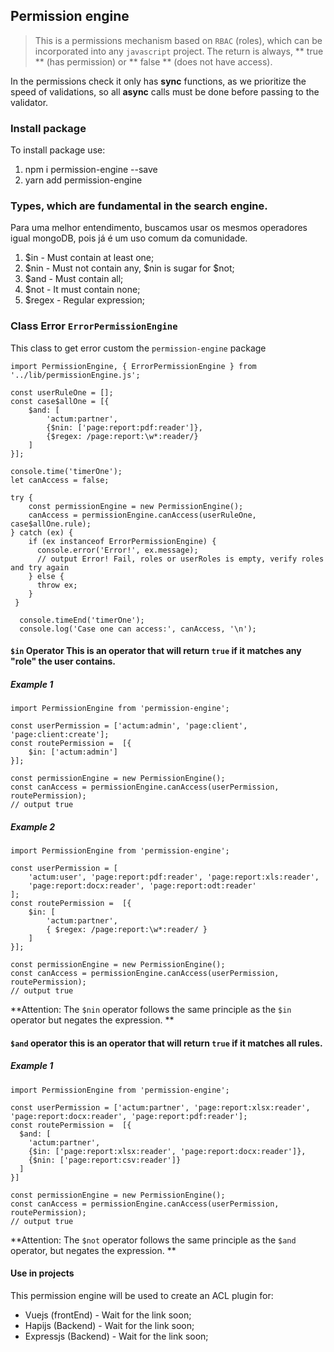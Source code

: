## Permission engine
> This is a permissions mechanism based on `RBAC` (roles), which can be incorporated into any `javascript` project. The return is always,
** true ** (has permission) or ** false ** (does not have access).

In the permissions check it only has **sync** functions, as we prioritize the speed of validations, so all **async** calls
must be done before passing to the validator.

### Install package

To install package use:

1. npm i permission-engine --save
2. yarn add permission-engine

### Types, which are fundamental in the search engine.
Para uma melhor entendimento, buscamos usar os mesmos operadores igual mongoDB, pois já é um uso comum da comunidade.

1. $in - Must contain at least one;
2. $nin - Must not contain any, $nin is sugar for $not;
3. $and - Must contain all;
4. $not - It must contain none;
5. $regex - Regular expression;

### Class Error `ErrorPermissionEngine`
This class to get error custom the `permission-engine` package

    import PermissionEngine, { ErrorPermissionEngine } from '../lib/permissionEngine.js';

    const userRuleOne = [];
    const case$allOne = [{
        $and: [
            'actum:partner',
            {$nin: ['page:report:pdf:reader']},
            {$regex: /page:report:\w*:reader/}
        ]
    }];    
    
    console.time('timerOne');
    let canAccess = false;
    
    try {
        const permissionEngine = new PermissionEngine();
        canAccess = permissionEngine.canAccess(userRuleOne, case$allOne.rule);
    } catch (ex) {
        if (ex instanceof ErrorPermissionEngine) {
          console.error('Error!', ex.message);
          // output Error! Fail, roles or userRoles is empty, verify roles and try again
        } else {
          throw ex;
        }
     }
    
      console.timeEnd('timerOne');
      console.log('Case one can access:', canAccess, '\n');

#### `$in` Operator This is an operator that will return `true` if it matches any "role" the user contains.

##### Example 1

    import PermissionEngine from 'permission-engine';

    const userPermission = ['actum:admin', 'page:client', 'page:client:create'];
    const routePermission =  [{
        $in: ['actum:admin']
    }];

    const permissionEngine = new PermissionEngine();
    const canAccess = permissionEngine.canAccess(userPermission, routePermission);
    // output true

##### Example 2

    import PermissionEngine from 'permission-engine';

    const userPermission = [
        'actum:user', 'page:report:pdf:reader', 'page:report:xls:reader',
        'page:report:docx:reader', 'page:report:odt:reader'
    ];
    const routePermission =  [{
        $in: [
            'actum:partner',
            { $regex: /page:report:\w*:reader/ }
        ]
    }];

    const permissionEngine = new PermissionEngine();
    const canAccess = permissionEngine.canAccess(userPermission, routePermission);
    // output true


**Attention: The `$nin` operator follows the same principle as the `$in` operator but negates the expression. ** 


#### `$and` operator this is an operator that will return `true` if it matches **all** rules.

##### Example 1

    import PermissionEngine from 'permission-engine';

    const userPermission = ['actum:partner', 'page:report:xlsx:reader', 'page:report:docx:reader', 'page:report:pdf:reader'];
    const routePermission =  [{
      $and: [
        'actum:partner',
        {$in: ['page:report:xlsx:reader', 'page:report:docx:reader']},
        {$nin: ['page:report:csv:reader']}
      ]
    }]

    const permissionEngine = new PermissionEngine();
    const canAccess = permissionEngine.canAccess(userPermission, routePermission);
    // output true


**Attention: The `$not` operator follows the same principle as the `$and` operator, but negates the expression. **


#### Use in projects 

This permission engine will be used to create an ACL plugin for:

* Vuejs (frontEnd) - Wait for the link soon;
* Hapijs (Backend) - Wait for the link soon;
* Expressjs (Backend) - Wait for the link soon;